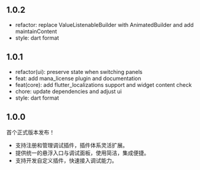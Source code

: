 ## 1.0.2

- refactor: replace ValueListenableBuilder with AnimatedBuilder and add maintainContent
- style: dart format

## 1.0.1

- refactor(ui): preserve state when switching panels
- feat: add mana_license plugin and documentation
- feat(core): add flutter_localizations support and widget content check
- chore: update dependencies and adjust ui
- style: dart format

## 1.0.0

首个正式版本发布！

- 支持注册和管理调试插件，插件体系灵活扩展。
- 提供统一的悬浮入口与调试面板，使用简洁，集成便捷。
- 支持开发自定义插件，快速接入调试能力。